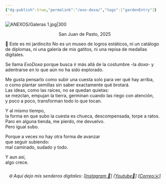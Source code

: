```yaml
---
{"dg-publish":true,"permalink":"/exo-doxa/","tags":["gardenEntry"]}
---
```


![ANEXOS/Galeras 1.jpg|300](/img/user/ANEXOS/Galeras%201.jpg)


<div style="text-align: center;">
  <p>San Juan de Pasto, 2025 </p>
</div>
🌱 Este es mi jardincito
No es un museo de logros estáticos,  
ni un catálogo de diplomas,  
ni una galería de mis gatitos,  
ni una repisa de medallas digitales.

Se llama _ExoDoxa_ porque busca ir más allá de la costumbre -la *doxa*-
y adentrarse en lo que aún no ha sido explorado.

Me gusta pensarlo como subir una cuesta solo para ver qué hay arriba,  
o como plantar semillas sin saber exactamente qué brotará.  
Las ideas, como las raíces, no se quedan quietas:  
se mezclan, empujan la tierra, germinan cuando las riego con atención,  
y poco a poco, transforman todo lo que tocan.

Y al mismo tiempo,  
la forma en que subo la cuesta es chueca, descompensada, torpe a ratos.  
Paro en alguna tienda, me pierdo, me devuelvo.  
Pero igual subo.

Porque a veces no hay otra forma de avanzar  
que seguir subiendo:  
mal caminado, sudado y todo.

Y aun así,  
algo crece.

<div style="text-align: center; font-style: italic; margin-top: 25px;">
  🌐 Aquí dejo mis senderos digitales:  
  <a href="https://www.instagram.com/exodoxa/" target="_blank">[Instagram 📸]</a>  
  <a href="https://www.youtube.com/@Exodoxa" target="_blank">[Youtube🎥]</a>  
  <a href="mailto:tucorreo@ejemplo.com">[Correo✉️]</a>  
</div>
